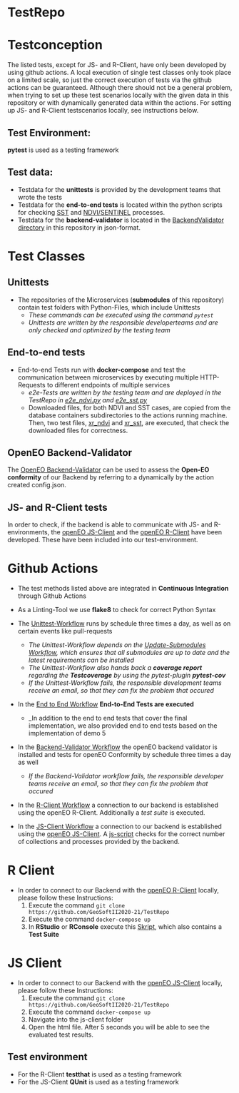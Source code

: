 # TestRepo


# Testconception

The listed tests, except for JS- and R-Client, have only been developed by using github actions. 
A local execution of single test classes only took place on a limited scale, so just the correct execution of tests via the github actions can be guaranteed.
Although there should not be a general problem, when trying to set up these test scenarios locally with the given data in this repository or with dynamically generated data within the actions. For setting up JS- and R-Client testscenarios locally, see instructions below.

## Test Environment:

**pytest** is used as a testing framework

## Test data:

* Testdata for the **unittests** is provided by the development teams that wrote the tests
* Testdata for the **end-to-end tests** is located within the python scripts for checking [SST](https://github.com/GeoSoftII2020-21/TestRepo/blob/main/e2e_sst.py) and [NDVI/SENTINEL](https://github.com/GeoSoftII2020-21/TestRepo/blob/main/e2e_ndvi.py) processes.
* Testdata for the **backend-validator** is located in the [BackendValidator directory](https://github.com/GeoSoftII2020-21/TestRepo/tree/main/BackendValidator) in this repository in json-format.
   
# Test Classes

## Unittests

* The repositories of the Microservices (__submodules__ of this repository) contain test folders with Python-Files, which include Unittests 
   * _These commands can be executed using the command `pytest`_
   * _Unittests are written by the responsible developerteams and are only checked and optimized by the testing team_   


## End-to-end tests

* End-to-end Tests run with **docker-compose** and test the communication between microservices by executing multiple HTTP-Requests to different endpoints of multiple services
  * _e2e-Tests are written by the testing team and are deployed in the TestRepo in [e2e_ndvi.py](https://github.com/GeoSoftII2020-21/TestRepo/blob/main/e2e_ndvi.py) and [e2e_sst.py](https://github.com/GeoSoftII2020-21/TestRepo/blob/main/e2e_sst.py)_  
  * Downloaded files, for both NDVI and SST cases, are copied from the database containers subdirectories to the actions running machine. Then, two test files, [xr_ndvi](https://github.com/GeoSoftII2020-21/TestRepo/blob/main/xr_ndvi.py) and [xr_sst](https://github.com/GeoSoftII2020-21/TestRepo/blob/main/xr_sst.py), are executed, that check  the downloaded files for correctness.
  
  
  
## OpenEO Backend-Validator

The [OpenEO Backend-Validator](https://github.com/Open-EO/openeo-backend-validator) can be used to assess the __Open-EO conformity__ of our Backend by referring to a dynamically by the action created config.json.


## JS- and R-Client tests
In order to check, if the backend is able to communicate with JS- and R-environments, the [openEO JS-Client](https://openeo.org/documentation/1.0/javascript/) and the [openEO R-Client](https://openeo.org/documentation/1.0/r/) have been developed. These have been included into our test-environment.


# Github Actions

 * The test methods listed above are integrated in __Continuous Integration__ through Github Actions
 * As a Linting-Tool we use __flake8__ to check for correct Python Syntax
 * The [Unittest-Workflow](https://github.com/GeoSoftII2020-21/TestRepo/blob/main/.github/workflows/Unittest.yml) runs by schedule three times a day, as well as on certain events like pull-requests
   * _The Unittest-Workflow depends on the [Update-Submodules Workflow](https://github.com/GeoSoftII2020-21/TestRepo/blob/main/.github/workflows/Update_submodules.yml), which ensures that all submodules are up to date and the latest requirements can be installed_
   * _The Unittest-Workflow also hands back a __coverage report__ regarding the __Testcoverage__ by using the pytest-plugin **pytest-cov**_
   * _If the Unittest-Workflow fails, the responsible development teams receive an email, so that they can fix the problem that occured_
 
 * In the [End to End Workflow](https://github.com/GeoSoftII2020-21/TestRepo/blob/main/.github/workflows/EndToEnd.yml) __End-to-End Tests are executed__
    * _In addition to the end to end tests that cover the final implementation, we also provided end to end tests based on the implementation of demo 5
    
 *  In the [Backend-Validator Workflow](https://github.com/GeoSoftII2020-21/TestRepo/blob/main/.github/workflows/backend-validator.yml) the openEO backend validator is installed and tests for openEO Conformity by schedule three times a day as well
    * _If the Backend-Validator workflow fails, the responsible developer teams receive an email, so that they can fix the problem that occured_
    
    
 * In the [R-Client Workflow](https://github.com/GeoSoftII2020-21/TestRepo/blob/main/.github/workflows/r-client.yml) a connection to our backend is established using the openEO R-Client. Additionally a _test suite_ is executed. 
 
 * In the [JS-Client Workflow](https://github.com/GeoSoftII2020-21/TestRepo/blob/main/.github/workflows/js-client.yml) a connection to our backend is established using the [openEO JS-Client](https://openeo.org/documentation/1.0/javascript/). A [js-script](https://github.com/GeoSoftII2020-21/TestRepo/blob/main/.github/actions/index.js) checks for the correct number of collections and processes provided by the backend.

    



# R Client

* In order to connect to our Backend with the [openEO R-Client](https://openeo.org/documentation/1.0/r/) locally, please follow these Instructions: 
  1. Execute the command `git clone https://github.com/GeoSoftII2020-21/TestRepo`
  2. Execute the command `docker-compose up`
  3. In __RStudio__ or __RConsole__ execute this [Skript](https://github.com/GeoSoftII2020-21/TestRepo/blob/main/R-Client%20Script.R), which also contains a __Test Suite__ 


# JS Client

* In order to connect to our Backend with the [openEO JS-Client](https://openeo.org/documentation/1.0/javascript/) locally, please follow these Instructions: 
  1. Execute the command `git clone https://github.com/GeoSoftII2020-21/TestRepo`
  2. Execute the command `docker-compose up`
  3. Navigate into the js-client folder
  4. Open the html file. After 5 seconds you will be able to see the evaluated test results.

## Test environment

* For the R-Client __testthat__ is used as a testing framework
* For the JS-Client __QUnit__ is used as a testing framework




  

